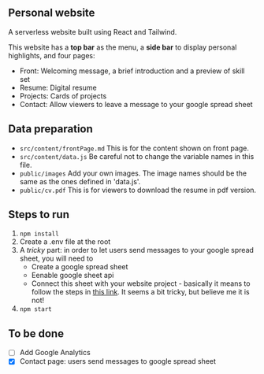 ## Personal website

A serverless website built using React and Tailwind.

This website has a **top bar** as the menu, a **side bar** to display personal highlights, and four pages:

- Front: Welcoming message, a brief introduction and a preview of skill set
- Resume: Digital resume
- Projects: Cards of projects
- Contact: Allow viewers to leave a message to your google spread sheet

## Data preparation

- `src/content/frontPage.md` This is for the content shown on front page.
- `src/content/data.js` Be careful not to change the variable names in this file.
- `public/images` Add your own images. The image names should be the same as the ones defined in 'data.js'.
- `public/cv.pdf` This is for viewers to download the resume in pdf version.

## Steps to run

1. `npm install`
2. Create a .env file at the root
3. A _tricky_ part: in order to let users send messages to your google spread sheet, you will need to
   - Create a google spread sheet
   - Eenable google sheet api
   - Connect this sheet with your website project - basically it means to follow the steps in [this link](https://dev.to/calvinpak/how-to-read-write-google-sheets-with-react-193l). It seems a bit tricky, but believe me it is not!
4. `npm start`

## To be done

- [ ] Add Google Analytics
- [x] Contact page: users send messages to google spread sheet
